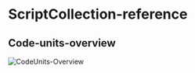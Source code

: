 # ScriptCollection-reference

## Code-units-overview

![CodeUnits-Overview](./Technical/Diagrams/CodeUnits-Overview.svg)

